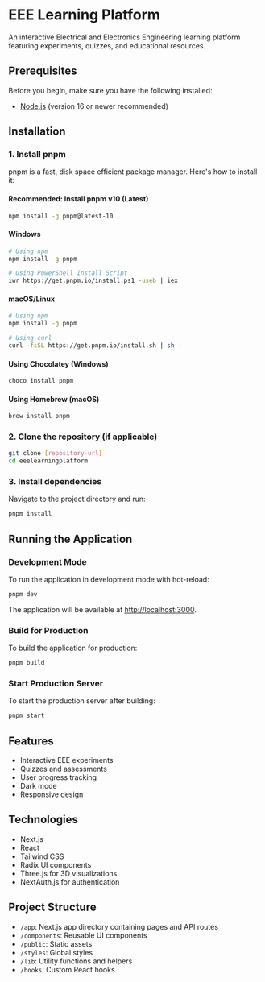 # EEE Learning Platform

An interactive Electrical and Electronics Engineering learning platform featuring experiments, quizzes, and educational resources.

## Prerequisites

Before you begin, make sure you have the following installed:

-   [Node.js](https://nodejs.org/) (version 16 or newer recommended)

## Installation

### 1. Install pnpm

pnpm is a fast, disk space efficient package manager. Here's how to install it:

#### Recommended: Install pnpm v10 (Latest)

```bash
npm install -g pnpm@latest-10
```

#### Windows

```bash
# Using npm
npm install -g pnpm

# Using PowerShell Install Script
iwr https://get.pnpm.io/install.ps1 -useb | iex
```

#### macOS/Linux

```bash
# Using npm
npm install -g pnpm

# Using curl
curl -fsSL https://get.pnpm.io/install.sh | sh -
```

#### Using Chocolatey (Windows)

```bash
choco install pnpm
```

#### Using Homebrew (macOS)

```bash
brew install pnpm
```

### 2. Clone the repository (if applicable)

```bash
git clone [repository-url]
cd eeelearningplatform
```

### 3. Install dependencies

Navigate to the project directory and run:

```bash
pnpm install
```

## Running the Application

### Development Mode

To run the application in development mode with hot-reload:

```bash
pnpm dev
```

The application will be available at [http://localhost:3000](http://localhost:3000).

### Build for Production

To build the application for production:

```bash
pnpm build
```

### Start Production Server

To start the production server after building:

```bash
pnpm start
```

## Features

-   Interactive EEE experiments
-   Quizzes and assessments
-   User progress tracking
-   Dark mode
-   Responsive design

## Technologies

-   Next.js
-   React
-   Tailwind CSS
-   Radix UI components
-   Three.js for 3D visualizations
-   NextAuth.js for authentication

## Project Structure

-   `/app`: Next.js app directory containing pages and API routes
-   `/components`: Reusable UI components
-   `/public`: Static assets
-   `/styles`: Global styles
-   `/lib`: Utility functions and helpers
-   `/hooks`: Custom React hooks

